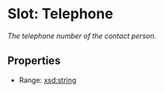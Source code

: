 # Slot: Telephone
_The telephone number of the contact person._



<!-- no inheritance hierarchy -->


## Properties

 * Range: [xsd:string](http://www.w3.org/2001/XMLSchema#string)







